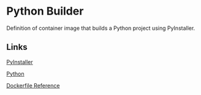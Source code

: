 # Python Builder

Definition of container image that builds a Python project using PyInstaller.

## Links

[PyInstaller](https://pyinstaller.org/en/stable/)

[Python](https://www.python.org/)

[Dockerfile Reference](https://docs.docker.com/reference/dockerfile/)
